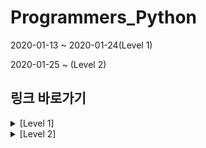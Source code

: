 # Programmers_Python

2020-01-13 ~ 2020-01-24(Level 1)

2020-01-25 ~ (Level 2)

## 링크 바로가기

<details>
<summary>[Level 1]</summary>

- [[link]](https://programmers.co.kr/learn/courses/30/lessons/42576) [완주하지 못한 선수](Code/완주하지%20못한%20선수.py)
- [[link]](https://programmers.co.kr/learn/courses/30/lessons/42840) [모의고사](Code/모의고사.py)
- [[link]](https://programmers.co.kr/learn/courses/30/lessons/42748) [K번째수](Code/K번째수.py)
- [[link]](https://programmers.co.kr/learn/courses/30/lessons/42862) [체육복](Code/체육복.py)
- [[link]](https://programmers.co.kr/learn/courses/30/lessons/12901) [2016년](Code/2016년.py)
- [[link]](https://programmers.co.kr/learn/courses/30/lessons/12903) [가운데 글자 가져오기](Code/가운데%20글자%20가져오기.py)
- [[link]](https://programmers.co.kr/learn/courses/30/lessons/12906) [같은 숫자는 싫어](Code/같은%20숫자는%20싫어.py)
- [[link]](https://programmers.co.kr/learn/courses/30/lessons/12910) [나누어 떨어지는 숫자 배열](Code/나누어%20떨어지는%20숫자%20배열.py)
- [[link]](https://programmers.co.kr/learn/courses/30/lessons/12912) [두 정수 사이의 합](Code/두%20정수%20사이의%20합.py)
- [[link]](https://programmers.co.kr/learn/courses/30/lessons/12915) [문자열 내 마음대로 정렬하기](Code/문자열%20내%20마음대로%20정렬하기.py)
- [[link]](https://programmers.co.kr/learn/courses/30/lessons/12916) [문자열 내 p와 y의 개수](Code/문자열%20내%20p와%20y의%20개수.py)
- [[link]](https://programmers.co.kr/learn/courses/30/lessons/12917) [문자열 내림차순으로 배치하기](Code/문자열%20내림차순으로%20배치하기.py)
- [[link]](https://programmers.co.kr/learn/courses/30/lessons/12918) [문자열 다루기 기본](Code/문자열%20다루기%20기본.py)
- [[link]](https://programmers.co.kr/learn/courses/30/lessons/12919) [서울에서 김서방 찾기](Code/서울에서%20김서방%20찾기.py)
- [[link]](https://programmers.co.kr/learn/courses/30/lessons/12921) [소수 찾기](Code/소수%20찾기.py)
- [[link]](https://programmers.co.kr/learn/courses/30/lessons/12922) [수박수박수박수박수박수](Code/수박수박수박수박수박수.py)
- [[link]](https://programmers.co.kr/learn/courses/30/lessons/12925) [문자열을 정수로 바꾸기](Code/문자열을%20정수로%20바꾸기.py)
- [[link]](https://programmers.co.kr/learn/courses/30/lessons/12926) [시저 암호](Code/시저%20암호.py)
- [[link]](https://programmers.co.kr/learn/courses/30/lessons/12928) [약수의 합](Code/약수의%20합.py)
- [[link]](https://programmers.co.kr/learn/courses/30/lessons/12930) [이상한 문자 만들기](Code/이상한%20문자%20만들기.py)
- [[link]](https://programmers.co.kr/learn/courses/30/lessons/12931) [자릿수 더하기](Code/자릿수%20더하기.py)
- [[link]](https://programmers.co.kr/learn/courses/30/lessons/12932) [자연수 뒤집어 배열로 만들기](Code/자연수%20뒤집어%20배열로%20만들기.py)
- [[link]](https://programmers.co.kr/learn/courses/30/lessons/12933) [정수 내림차순으로 배치하기](Code/정수%20내림차순으로%20배치하기.py)
- [[link]](https://programmers.co.kr/learn/courses/30/lessons/12934) [정수 제곱근 판별](Code/정수%20제곱근%20판별.py)
- [[link]](https://programmers.co.kr/learn/courses/30/lessons/12935) [제일 작은 수 제거하기](Code/제일%20작은%20수%20제거하기.py)
- [[link]](https://programmers.co.kr/learn/courses/30/lessons/12937) [짝수와 홀수](Code/짝수와%20홀수.py)
- [[link]](https://programmers.co.kr/learn/courses/30/lessons/12940) [최대공약수와 최소공배수](Code/최대공약수와%20최소공배수.py)
- [[link]](https://programmers.co.kr/learn/courses/30/lessons/12943) [콜라츠 추측](Code/콜라츠%20추측.py)
- [[link]](https://programmers.co.kr/learn/courses/30/lessons/12944) [평균 구하기](Code/평균%20구하기.py)
- [[link]](https://programmers.co.kr/learn/courses/30/lessons/12947) [하샤드 수](Code/하샤드%20수.py)
- [[link]](https://programmers.co.kr/learn/courses/30/lessons/12948) [핸드폰 번호 가리기](Code/핸드폰%20번호%20가리기.py)
- [[link]](https://programmers.co.kr/learn/courses/30/lessons/12950) [행렬의 덧셈](Code/행렬의%20덧셈.py)
- [[link]](https://programmers.co.kr/learn/courses/30/lessons/12954) [x만큼 간격이 있는 n개의 숫자](Code/x만큼%20간격이%20있는%20n개의%20숫자.py)
- [[link]](https://programmers.co.kr/learn/courses/30/lessons/12969) [직사각형 별찍기](Code/직사각형%20별찍기.py)
- [[link]](https://programmers.co.kr/learn/courses/30/lessons/12982) [예산](Code/예산.py)

---
카카오 문제

- [[link]](https://programmers.co.kr/learn/courses/30/lessons/60057) [문자열 압축](Code/문자열%20압축.py)
- [[link]](https://programmers.co.kr/learn/courses/30/lessons/17681) [비밀지도](Code/비밀지도.py)
- [[link]](https://programmers.co.kr/learn/courses/30/lessons/17682) [다트 게임](Code/다트%20게임.py)
- [[link]](https://programmers.co.kr/learn/courses/30/lessons/42889) [실패율](Code/실패율.py)
</details>

<details>
<summary>[Level 2]</summary>

- [[link]](https://programmers.co.kr/learn/courses/30/lessons/12899) [124 나라의 숫자](Code/124%20나라의%20숫자.py)
- [[link]](https://programmers.co.kr/learn/courses/30/lessons/49993) [스킬트리](Code/스킬트리.py)
- [[link]](https://programmers.co.kr/learn/courses/30/lessons/42583) [다리를 지나는 트럭](Code/다리를%20지나는%20트럭.py)
- [[link]](https://programmers.co.kr/learn/courses/30/lessons/42584) [주식가격](Code/주식가격.py)
- [[link]](https://programmers.co.kr/learn/courses/30/lessons/42587) [프린터](Code/프린터.py)
- [[link]](https://programmers.co.kr/learn/courses/30/lessons/42588) [탑](Code/탑.py)
- [[link]](https://programmers.co.kr/learn/courses/30/lessons/) [](Code)
- [[link]](https://programmers.co.kr/learn/courses/30/lessons/) [](Code)
- [[link]](https://programmers.co.kr/learn/courses/30/lessons/) [](Code)
- [[link]](https://programmers.co.kr/learn/courses/30/lessons/) [](Code)
- [[link]](https://programmers.co.kr/learn/courses/30/lessons/) [](Code)

</details>